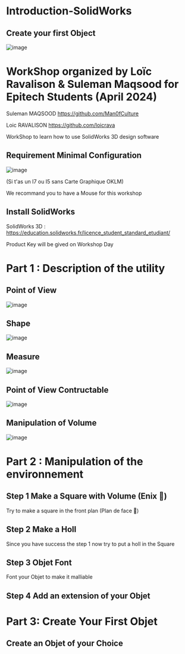 # Introduction-SolidWorks
## Create your first Object

![image](https://github.com/loicrava/Introduction-SolidWorks/assets/114694290/e5ed4afd-c956-4d6d-98a3-08253febab7d)

# WorkShop organized by Loïc Ravalison & Suleman Maqsood for Epitech Students (April 2024)

Suleman MAQSOOD https://github.com/Man0fCulture

Loic RAVALISON https://github.com/loicrava

WorkShop to learn how to use SolidWorks 3D design software

## Requirement Minimal Configuration

![image](https://github.com/loicrava/Introduction-SolidWorks/assets/114694290/e655f7b9-4419-4660-b271-aea3081213a8)

(Si t'as un I7 ou I5 sans Carte Graphique OKLM)

We recommand you to have a Mouse for this workshop

## Install SolidWorks

SolidWorks 3D : https://education.solidworks.fr/licence_student_standard_etudiant/

Product Key will be gived on Workshop Day

# Part 1 : Description of the utility

## Point of View

![image](https://github.com/loicrava/Introduction-SolidWorks/assets/114578137/b67ff435-5d67-4b97-81f2-5f68a4daba34)

## Shape

![image](https://github.com/loicrava/Introduction-SolidWorks/assets/114578137/5e15668d-21a7-4632-a6e8-13066ea74190)

## Measure

![image](https://github.com/loicrava/Introduction-SolidWorks/assets/114578137/3b85627b-7de9-4e04-85b1-235336d188c1)

## Point of View Contructable

![image](https://github.com/loicrava/Introduction-SolidWorks/assets/114578137/d2bac447-479b-41ef-baf3-5cc2ba808f4a)

## Manipulation of Volume

![image](https://github.com/loicrava/Introduction-SolidWorks/assets/114578137/2b864137-84d1-4a1d-a217-255bfe73ec34)

# Part 2 : Manipulation of the environnement

## Step 1 Make a Square with Volume (Enix 👷)

Try to make a square in the front plan (Plan de face 🥖)

## Step 2 Make a Holl 

Since you have success the step 1 now try to put a holl in the Square

## Step 3 Objet Font

Font your Objet to make it malliable

## Step 4 Add an extension of your Objet

# Part 3: Create Your First Objet

## Create an Objet of your Choice


